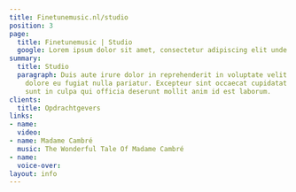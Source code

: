 ```yaml
---
title: Finetunemusic.nl/studio
position: 3
page:
  title: Finetunemusic | Studio
  google: Lorem ipsum dolor sit amet, consectetur adipiscing elit unde omnis.
summary:
  title: Studio
  paragraph: Duis aute irure dolor in reprehenderit in voluptate velit esse cillum
    dolore eu fugiat nulla pariatur. Excepteur sint occaecat cupidatat non proident,
    sunt in culpa qui officia deserunt mollit anim id est laborum.
clients:
  title: Opdrachtgevers
links:
- name: 
  video: 
- name: Madame Cambré
  music: The Wonderful Tale Of Madame Cambré
- name: 
  voice-over: 
layout: info
---
```


